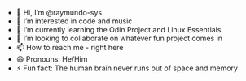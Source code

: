 - 👋 Hi, I’m @raymundo-sys
- 👀 I’m interested in code and music
- 🌱 I’m currently learning the Odin Project and Linux Essentials
- 💞️ I’m looking to collaborate on whatever fun project comes in
- 📫 How to reach me - right here
- 😄 Pronouns: He/Him
- ⚡ Fun fact: The human brain never runs out of space and memory

<!---
raymundo-sys/raymundo-sys is a ✨ special ✨ repository because its `README.md` (this file) appears on your GitHub profile.
You can click the Preview link to take a look at your changes.
--->
